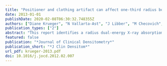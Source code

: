 ```yaml
---
title: "Positioner and clothing artifact can affect one-third radius bone mineral density measurement"
date: 2013-01-01
publishDate: 2020-02-08T06:30:32.748355Z
authors: ["Diane Krueger", "N Vallarta-Ast", "J Libber", "M Checovich", "Ronald Gangnon", "Neil Binkley"]
publication_types: ["2"]
abstract: "This report identifies a radius dual-energy X-ray absorptiometry (DXA) confounder and technical approach to avoid this inaccuracy. Initially, a precision study revealed substantial differences (p<0.001) in radius bone mineral density (BMD) least significant change ranging from 0.038 to 0.073g/cm(2) between 3 technologists that each performed assessments in 30 men and 30 women. Subsequently, visual examination of all 360 forearm DXA images, including bone, soft tissue, neutral, and air point-typing was performed. Errors in automated 'soft tissue' identification were observed; compared with the manufacturer's ideal depiction, suboptimal soft tissue point-typing was present in 30/360 scans (8.3%) involving 27 individuals. These point-typing deviations appeared to result from inclusion of forearm positioner slots at the scan field edges or clothing covering the forearm. Twenty-four individuals had a paired scan appropriately point-typed, thus allowing evaluation of the effect on BMD measurement. In those with incorrect point-typing associated with positioner slots, the mean one-third radius BMD was ∼7% higher. In conclusion, positioner slots at the edges of the distal scan field can lead to automated soft tissue identification inaccuracies and consequent erroneous one-third radius BMD measurement. DXA technologists should avoid slot inclusion in forearm scans and evaluate point-typing as part of routine analysis."
featured: false
publication: "*Journal of Clinical Densitometry*"
publication_short: "*J Clin Densitom*"
url_pdf: krueger-2013.pdf
doi: 10.1016/j.jocd.2012.02.007
---
```


